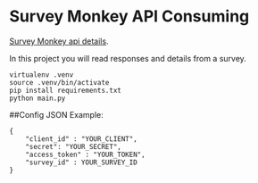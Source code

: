 # Survey Monkey API Consuming

 [Survey Monkey api details](https://api.surveymonkey.net/v3/docs).

In this project you will read responses and details from a survey.

```
virtualenv .venv
source .venv/bin/activate
pip install requirements.txt
python main.py
```

##Config JSON Example:
```
{
    "client_id" : "YOUR_CLIENT",
    "secret": "YOUR_SECRET",
    "access_token" : "YOUR_TOKEN",
    "survey_id" : YOUR_SURVEY_ID
}
```